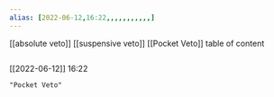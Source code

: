 ```yaml
---
alias: [2022-06-12,16:22,,,,,,,,,,,]
---
```

[[absolute veto]] [[suspensive veto]] [[Pocket Veto]]
table of content
```toc
```

[[2022-06-12]] 16:22

```query
"Pocket Veto"
```